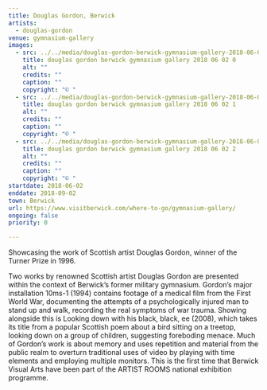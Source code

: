 ```yaml
---
title: Douglas Gordon, Berwick
artists:
  - douglas-gordon
venue: gymnasium-gallery
images:
  - src: ../../media/douglas-gordon-berwick-gymnasium-gallery-2018-06-02-0.webp
    title: douglas gordon berwick gymnasium gallery 2018 06 02 0
    alt: ""
    credits: ""
    caption: ""
    copyright: "© "
  - src: ../../media/douglas-gordon-berwick-gymnasium-gallery-2018-06-02-1.webp
    title: douglas gordon berwick gymnasium gallery 2018 06 02 1
    alt: ""
    credits: ""
    caption: ""
    copyright: "© "
  - src: ../../media/douglas-gordon-berwick-gymnasium-gallery-2018-06-02-2.webp
    title: douglas gordon berwick gymnasium gallery 2018 06 02 2
    alt: ""
    credits: ""
    caption: ""
    copyright: "© "
startdate: 2018-06-02
enddate: 2018-09-02
town: Berwick
url: https://www.visitberwick.com/where-to-go/gymnasium-gallery/
ongoing: false
priority: 0

---
```


Showcasing the work of Scottish artist Douglas Gordon, winner of the Turner Prize in 1996.

Two works by renowned Scottish artist Douglas Gordon are presented within the context of Berwick’s former military gymnasium. Gordon’s major installation 10ms-1 (1994) contains footage of a medical film from the First World War, documenting the attempts of a psychologically injured man to stand up and walk, recording the real symptoms of war trauma. Showing alongside this is Looking down with his black, black, ee (2008), which takes its title from a popular Scottish poem about a bird sitting on a treetop, looking down on a group of children, suggesting foreboding menace. Much of Gordon’s work is about memory and uses repetition and material from the public realm to overturn traditional uses of video by playing with time elements and employing multiple monitors. This is the first time that Berwick Visual Arts have been part of the ARTIST ROOMS national exhibition programme.